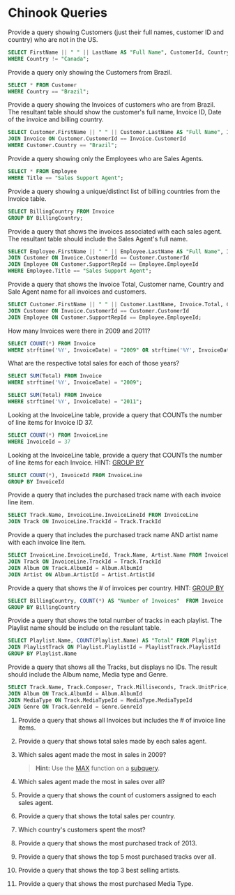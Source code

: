 # Chinook Queries


Provide a query showing Customers (just their full names, customer ID and country) who are not in the US.
```sql
SELECT FirstName || " " || LastName AS "Full Name", CustomerId, Country FROM Customer
WHERE Country != "Canada";
```
Provide a query only showing the Customers from Brazil.
```sql
SELECT * FROM Customer
WHERE Country == "Brazil";
```
Provide a query showing the Invoices of customers who are from Brazil. The resultant table should show the customer's full name, Invoice ID, Date of the invoice and billing country.
```sql
SELECT Customer.FirstName || " " || Customer.LastName AS "Full Name", Invoice.InvoiceId, Invoice.InvoiceDate, Invoice.BillingCountry FROM Customer
JOIN Invoice ON Customer.CustomerId == Invoice.CustomerId
WHERE Customer.Country == "Brazil";
```
Provide a query showing only the Employees who are Sales Agents.
```sql
SELECT * FROM Employee
WHERE Title == "Sales Support Agent";
```
Provide a query showing a unique/distinct list of billing countries from the Invoice table.
```sql
SELECT BillingCountry FROM Invoice
GROUP BY BillingCountry;
```
Provide a query that shows the invoices associated with each sales agent. The resultant table should include the Sales Agent's full name.
```sql
SELECT Employee.FirstName || " " || Employee.LastName AS "Full Name", Invoice.* FROM Invoice
JOIN Customer ON Invoice.CustomerId == Customer.CustomerId
JOIN Employee ON Customer.SupportRepId == Employee.EmployeeId
WHERE Employee.Title == "Sales Support Agent";
```
Provide a query that shows the Invoice Total, Customer name, Country and Sale Agent name for all invoices and customers.
```sql
SELECT Customer.FirstName || " " || Customer.LastName, Invoice.Total, Customer.Country, Employee.FirstName || " " || Employee.LastName AS "Sales Agent" FROM Invoice
JOIN Customer ON Invoice.CustomerId == Customer.CustomerId
JOIN Employee ON Customer.SupportRepId == Employee.EmployeeId;
```
How many Invoices were there in 2009 and 2011? 
```sql
SELECT COUNT(*) FROM Invoice
WHERE strftime('%Y', InvoiceDate) = "2009" OR strftime('%Y', InvoiceDate) = "2011";
```
What are the respective total sales for each of those years?
```sql
SELECT SUM(Total) FROM Invoice
WHERE strftime('%Y', InvoiceDate) = "2009";

SELECT SUM(Total) FROM Invoice
WHERE strftime('%Y', InvoiceDate) = "2011";
```
Looking at the InvoiceLine table, provide a query that COUNTs the number of line items for Invoice ID 37.
```sql
SELECT COUNT(*) FROM InvoiceLine
WHERE InvoiceId = 37
```
Looking at the InvoiceLine table, provide a query that COUNTs the number of line items for each Invoice. HINT: [GROUP BY](http://www.sqlite.org/lang_select.html#resultset)
```sql
SELECT COUNT(*), InvoiceId FROM InvoiceLine
GROUP BY InvoiceId
```
Provide a query that includes the purchased track name with each invoice line item.
```sql
SELECT Track.Name, InvoiceLine.InvoiceLineId FROM InvoiceLine
JOIN Track ON InvoiceLine.TrackId = Track.TrackId
```
Provide a query that includes the purchased track name AND artist name with each invoice line item.
```sql
SELECT InvoiceLine.InvoiceLineId, Track.Name, Artist.Name FROM InvoiceLine
JOIN Track ON InvoiceLine.TrackId = Track.TrackId
JOIN Album ON Track.AlbumId = Album.AlbumId
JOIN Artist ON Album.ArtistId = Artist.ArtistId
```
Provide a query that shows the # of invoices per country. HINT: [GROUP BY](http://www.sqlite.org/lang_select.html#resultset)
```sql
SELECT BillingCountry, COUNT(*) AS "Number of Invoices"  FROM Invoice
GROUP BY BillingCountry
```
Provide a query that shows the total number of tracks in each playlist. The Playlist name should be include on the resulant table.
```sql
SELECT Playlist.Name, COUNT(Playlist.Name) AS "Total" FROM Playlist
JOIN PlaylistTrack ON Playlist.PlaylistId = PlaylistTrack.PlaylistId
GROUP BY Playlist.Name
```
Provide a query that shows all the Tracks, but displays no IDs. The result should include the Album name, Media type and Genre.
```sql
SELECT Track.Name, Track.Composer, Track.Milliseconds, Track.UnitPrice, Album.Title, MediaType.Name, Genre.Name  FROM Track
JOIN Album ON Track.AlbumId = Album.AlbumId
JOIN MediaType ON Track.MediaTypeId = MediaType.MediaTypeId
JOIN Genre ON Track.GenreId = Genre.GenreId
```
1. Provide a query that shows all Invoices but includes the # of invoice line items.
1. Provide a query that shows total sales made by each sales agent.
1. Which sales agent made the most in sales in 2009?

    > **Hint:** Use the [MAX](https://www.sqlite.org/lang_aggfunc.html#maxggunc) function on a [subquery](http://beginner-sql-tutorial.com/sql-subquery.htm).

1. Which sales agent made the most in sales over all?
1. Provide a query that shows the count of customers assigned to each sales agent.
1. Provide a query that shows the total sales per country.
1. Which country's customers spent the most?
1. Provide a query that shows the most purchased track of 2013.
1. Provide a query that shows the top 5 most purchased tracks over all.
1. Provide a query that shows the top 3 best selling artists.
1. Provide a query that shows the most purchased Media Type.
